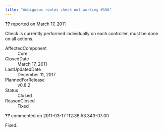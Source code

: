 ```yaml
---
title: "Ambiguous routes check not working #156"
---
```

<div class="issue-report"><div class="issue-header"><b>??</b> reported on <time datetime="2011-03-17T10:40:33.107-07:00">March 17, 2011</time></div><div class="issue-message" markdown="1">

Check is currently performed individually on each controller, must be done on all actions.

</div><div class="issue-footer"><dl><dt>AffectedComponent</dt><dd>Core</dd><dt>ClosedDate</dt><dd><time datetime="2011-03-17T12:39:25.807-07:00">March 17, 2011</time></dd><dt>LastUpdatedDate</dt><dd><time datetime="2017-12-11T02:15:56.247-08:00">December 11, 2017</time></dd><dt>PlannedForRelease</dt><dd>v0.8.2</dd><dt>Status</dt><dd>Closed</dd><dt>ReasonClosed</dt><dd>Fixed</dd></dl></div></div><div id="comment-77657" class="issue-comment"><div class="issue-header"><b>??</b> commented on 2011-03-17T12:38:53.343-07:00</div><div class="issue-message" markdown="1">

Fixed.

</div></div>